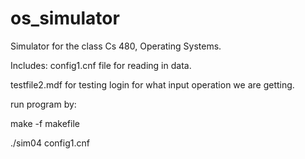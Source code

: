 # os_simulator

Simulator for the class Cs 480, Operating Systems.

Includes: config1.cnf file for reading in data.

testfile2.mdf for testing login for what input operation we are getting.

run program by:

make -f makefile

./sim04 config1.cnf
